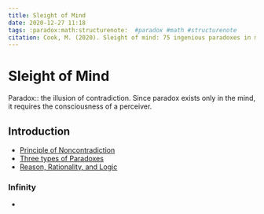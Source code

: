 ```yaml
---
title: Sleight of Mind
date: 2020-12-27 11:18
tags: :paradox:math:structurenote:  #paradox #math #structurenote
citation: Cook, M. (2020). Sleight of mind: 75 ingenious paradoxes in mathematics, physics, and philosophy. MIT Press.
---
```

# Sleight of Mind

Paradox:: the illusion of contradiction. Since paradox exists only in the mind, it requires the consciousness of a perceiver.

## Introduction
- [Principle of Noncontradiction](202012271200.md)
- [Three types of Paradoxes](202012271206.md)
- [Reason, Rationality, and Logic](202012271221.md)

### Infinity
- 

